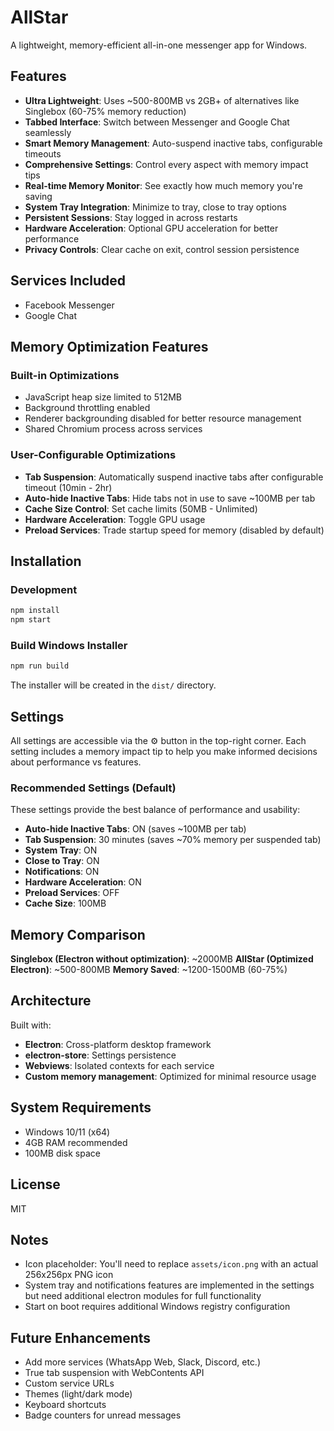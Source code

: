 # AllStar

A lightweight, memory-efficient all-in-one messenger app for Windows.

## Features

- **Ultra Lightweight**: Uses ~500-800MB vs 2GB+ of alternatives like Singlebox (60-75% memory reduction)
- **Tabbed Interface**: Switch between Messenger and Google Chat seamlessly
- **Smart Memory Management**: Auto-suspend inactive tabs, configurable timeouts
- **Comprehensive Settings**: Control every aspect with memory impact tips
- **Real-time Memory Monitor**: See exactly how much memory you're saving
- **System Tray Integration**: Minimize to tray, close to tray options
- **Persistent Sessions**: Stay logged in across restarts
- **Hardware Acceleration**: Optional GPU acceleration for better performance
- **Privacy Controls**: Clear cache on exit, control session persistence

## Services Included

- Facebook Messenger
- Google Chat

## Memory Optimization Features

### Built-in Optimizations
- JavaScript heap size limited to 512MB
- Background throttling enabled
- Renderer backgrounding disabled for better resource management
- Shared Chromium process across services

### User-Configurable Optimizations
- **Tab Suspension**: Automatically suspend inactive tabs after configurable timeout (10min - 2hr)
- **Auto-hide Inactive Tabs**: Hide tabs not in use to save ~100MB per tab
- **Cache Size Control**: Set cache limits (50MB - Unlimited)
- **Hardware Acceleration**: Toggle GPU usage
- **Preload Services**: Trade startup speed for memory (disabled by default)

## Installation

### Development
```bash
npm install
npm start
```

### Build Windows Installer
```bash
npm run build
```

The installer will be created in the `dist/` directory.

## Settings

All settings are accessible via the ⚙️ button in the top-right corner. Each setting includes a memory impact tip to help you make informed decisions about performance vs features.

### Recommended Settings (Default)
These settings provide the best balance of performance and usability:

- **Auto-hide Inactive Tabs**: ON (saves ~100MB per tab)
- **Tab Suspension**: 30 minutes (saves ~70% memory per suspended tab)
- **System Tray**: ON
- **Close to Tray**: ON
- **Notifications**: ON
- **Hardware Acceleration**: ON
- **Preload Services**: OFF
- **Cache Size**: 100MB

## Memory Comparison

**Singlebox (Electron without optimization)**: ~2000MB
**AllStar (Optimized Electron)**: ~500-800MB
**Memory Saved**: ~1200-1500MB (60-75%)

## Architecture

Built with:
- **Electron**: Cross-platform desktop framework
- **electron-store**: Settings persistence
- **Webviews**: Isolated contexts for each service
- **Custom memory management**: Optimized for minimal resource usage

## System Requirements

- Windows 10/11 (x64)
- 4GB RAM recommended
- 100MB disk space

## License

MIT

## Notes

- Icon placeholder: You'll need to replace `assets/icon.png` with an actual 256x256px PNG icon
- System tray and notifications features are implemented in the settings but need additional electron modules for full functionality
- Start on boot requires additional Windows registry configuration

## Future Enhancements

- Add more services (WhatsApp Web, Slack, Discord, etc.)
- True tab suspension with WebContents API
- Custom service URLs
- Themes (light/dark mode)
- Keyboard shortcuts
- Badge counters for unread messages
